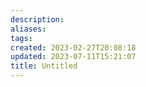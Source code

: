 ```yaml
---
description:
aliases: 
tags: 
created: 2023-02-27T20:08:18
updated: 2023-07-11T15:21:07
title: Untitled
---
```

